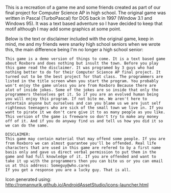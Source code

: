This is a recreation of a game me and some friends created as part of our final project for Computer
Science AP in high school. The original game was written in Pascal (TurboPascal) for DOS back in
1997 (Window 3.1 and Windows 95). It was a text based adventure so I have decided to keep that motif
although I may add some graphics at some point.

Below is the text or disclaimer included with the original game, keep in mind, me and my friends
were snarky high school seniors when we wrote this, the main difference being I'm no longer a high
school senior:

`This game is a demo version of things to come. It is a text based game about Roxboro and does nothing but insult the town. Before you play this game read the disclaimer. It was programed by 3 guys who had nothing better to do for their Computer Science AP final project. It turned out to be the best project for that class. The programmers are listed in the title screen when you start the program. You probably won't enjoy the game unless you are from Roxboro Because there are alot of inside jokes. Some of the jokes are so inside that only the programmers thenselves get it. So if you are an evolved human being you will enjoy this program. If not bite me. We aren't here to entertain anyone but ourselves and can you blame us we are just self righteous teenagers who are sick of the small town we live in. If you want to pirate it we don't care give it to as many people as you like. This version of the game is freeware so don't try to make any money off of it. And if you do anyway find us and tell us how you did it so we can do the same.`    
   
`DISCLAIMER:`  
`This game may contain material that may offend some people. If you are from Roxboro we can almost guarantee you'll be offended. Real life characters that are used in this game are refered to by a first name basis only and gave us direct verbal permission to put them in the game and had full knowledge of it. If you are offended and want to take it up with the programmers then you can bite us or you can email us at this address:
Someguy@who.cares`  
`If you get a response you are a lucky guy. That is all.`


Icon generated using: http://romannurik.github.io/AndroidAssetStudio/icons-launcher.html